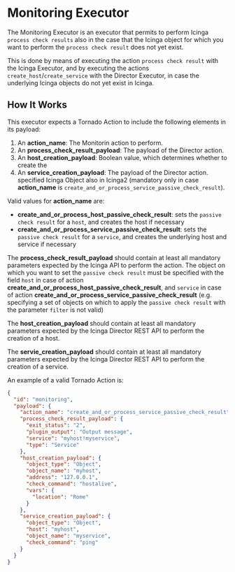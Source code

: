 # Monitoring Executor

The Monitoring Executor is an executor that permits to perform Icinga `process check results` 
also in the case that the Icinga object for which you want to perform the `process check result`
does not yet exist.

This is done by means of executing the action `process check result` with the Icinga Executor, 
and by executing the actions `create_host`/`create_service` with the Director Executor, in case
the underlying Icinga objects do not yet exist in Icinga.

## How It Works

This executor expects a Tornado Action to include the following elements in its payload:

1. An __action_name__: The Monitorin action to perform.
1. An __process_check_result_payload__: The payload of the Director action.
1. An __host_creation_payload__: Boolean value, which determines whether to create the
1. An __service_creation_payload__: The payload of the Director action.
 specified Icinga Object also in Icinga2 (mandatory only in case __action_name__ is 
 `create_and_or_process_service_passive_check_result`). 

Valid values for __action_name__ are:
* __create_and_or_process_host_passive_check_result__: sets the `passive check result` for a `host`, and creates the
host if necessary
* __create_and_or_process_service_passive_check_result__: sets the `passive check result` for a `service`, and creates
the underlying host and service if necessary

The __process_check_result_payload__ should contain at least all mandatory parameters expected by the
Icinga API to perform the action. The object on which you want to set the `passive check result` must be specified
with the field `host` in case of action __create_and_or_process_host_passive_check_result__, and `service` in case of
action __create_and_or_process_service_passive_check_result__ (e.g. specifying a set of objects on which to apply the
`passive check result` with the parameter `filter` is not valid)

The __host_creation_payload__ should contain at least all mandatory parameters expected by the Icinga Director REST API
to perform the creation of a host.

The __servie_creation_payload__ should contain at least all mandatory parameters expected by the Icinga Director REST API
to perform the creation of a service.

An example of a valid Tornado Action is:
```json
{
  "id": "monitoring",
  "payload": {
    "action_name": "create_and_or_process_service_passive_check_result",
    "process_check_result_payload": {
      "exit_status": "2",
      "plugin_output": "Output message",
      "service": "myhost!myservice",
      "type": "Service"
    },
    "host_creation_payload": {
      "object_type": "Object",
      "object_name": "myhost",
      "address": "127.0.0.1",
      "check_command": "hostalive",
      "vars": {
        "location": "Rome"
      }
    },
    "service_creation_payload": {
      "object_type": "Object",
      "host": "myhost",
      "object_name": "myservice",
      "check_command": "ping"
    }
  }
}
```
